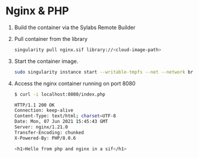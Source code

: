 # Nginx & PHP

1. Build the container via the Sylabs Remote Builder

2. Pull container from the library
    ```sh
    singularity pull nginx.sif library://<cloud-image-path>
    ```

3. Start the container image.
    ```sh
    sudo singularity instance start --writable-tmpfs --net --network bridge --network-args "portmap=8080:80/tcp" nginx.sif nginx
    ```

4. Access the nginx container running on port 8080
    ```sh
    $ curl -i localhost:8080/index.php

    HTTP/1.1 200 OK
    Connection: keep-alive
    Content-Type: text/html; charset=UTF-8
    Date: Mon, 07 Jun 2021 15:45:43 GMT
    Server: nginx/1.21.0
    Transfer-Encoding: chunked
    X-Powered-By: PHP/8.0.6

    <h1>Hello from php and nginx in a sif</h1>
    ```